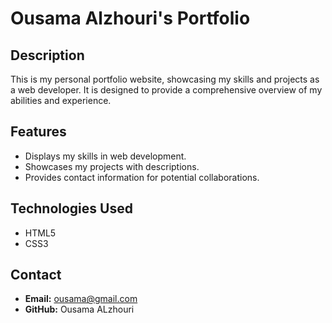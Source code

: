 # Ousama Alzhouri's Portfolio

## Description

This is my personal portfolio website, showcasing my skills and projects as a web developer.  It is designed to provide a comprehensive overview of my abilities and experience.

## Features

* Displays my skills in web development.
* Showcases my projects with descriptions.
* Provides contact information for potential collaborations.

## Technologies Used

* HTML5
* CSS3

## Contact

* **Email:** ousama@gmail.com
* **GitHub:** Ousama ALzhouri
